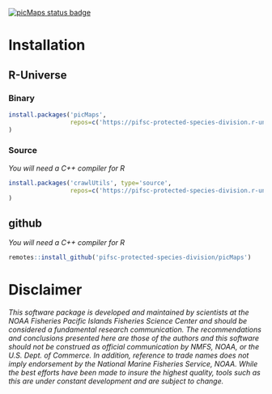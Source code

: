 <!-- README.md is generated from README.Rmd. Please edit that file -->

[![picMaps status
badge](https://pifsc-protected-species-division.r-universe.dev/badges/picMaps)](https://pifsc-protected-species-division.r-universe.dev/picMaps)

# Installation

## R-Universe

### Binary

``` r
install.packages('picMaps', 
                 repos=c('https://pifsc-protected-species-division.r-universe.dev','https://cloud.r-project.org')
)
```

### Source

*You will need a C++ compiler for R*

``` r
install.packages('crawlUtils', type='source', 
                 repos=c('https://pifsc-protected-species-division.r-universe.dev','https://cloud.r-project.org')
)
```

## github

*You will need a C++ compiler for R*

``` r
remotes::install_github('pifsc-protected-species-division/picMaps')
```

# Disclaimer

*This software package is developed and maintained by scientists at the
NOAA Fisheries Pacific Islands Fisheries Science Center and should be
considered a fundamental research communication. The recommendations and
conclusions presented here are those of the authors and this software
should not be construed as official communication by NMFS, NOAA, or the
U.S. Dept. of Commerce. In addition, reference to trade names does not
imply endorsement by the National Marine Fisheries Service, NOAA. While
the best efforts have been made to insure the highest quality, tools
such as this are under constant development and are subject to change.*
